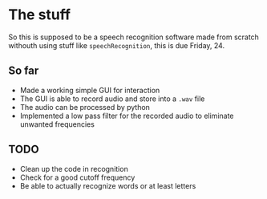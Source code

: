 # The stuff
So this is supposed to be a speech recognition software made from scratch withouth using stuff like `speechRecognition`, this is due Friday, 24.

## So far
* Made a working simple GUI for interaction
* The GUI is able to record audio and store into a `.wav` file
* The audio can be processed by python 
* Implemented a low pass filter for the recorded audio to eliminate unwanted frequencies

## TODO
* Clean up the code in recognition
* Check for a good cutoff frequency
* Be able to actually recognize words or at least letters
